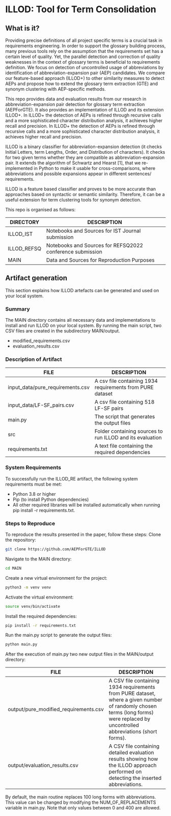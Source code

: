 # ILLOD: Tool for Term Consolidation

## What is it?
Providing precise definitions of all project specific terms is a crucial task in requirements engineering. In order to support the glossary building process, many previous tools rely on the assumption that the requirements set has a certain level of quality. Yet, the parallel detection and correction of quality weaknesses in the context of glossary terms is beneficial to requirements definition. We focus on detection of uncontrolled usage of abbreviations by identification of abbreviation-expansion pair (AEP) candidates. We compare our feature-based approach (ILLOD+) to other similarity measures to detect AEPs and propose how to extend the glossary term extraction (GTE) and synonym clustering with AEP-specific methods.

This repo provides data and evaluation results from our research in abbreviation-expansion pair detection for glossary term extraction (AEPForGTE). It also provides an implementation of ILLOD and its extension ILLOD+. In ILLOD+ the detection of AEPs is refined through recursive calls and a more sophisticated character distribution analysis, it achieves higher recall and precision. In ILLOD+ the detection of AEPs is refined through recursive calls and a more sophisticated character distribution analysis, it achieves higher recall and precision.

ILLOD is a binary classifier for abbreviation-expansion detection (it checks Initial Letters, term Lengths, Order, and Distribution of characters). It checks for two given terms whether they are compatible as abbreviation-expansion pair. It extends the algorithm of Schwartz and Hearst [1], that we re-implemented in Python to make it usable for cross-comparisons, where abbreviations and possible expansions appear in different sentences/ requirements.

ILLOD is a feature based classifier and proves to be more accurate than approaches based on syntactic or semantic similarity. Therefore, it can be a useful extension for term clustering tools for synonym detection.

This repo is organised as follows:

| DIRECTORY | DESCRIPTION |
| ------ | ------ |
| ILLOD_IST | Notebooks and Sources for IST Journal submission |
| ILLOD_REFSQ | Notebooks and Sources for REFSQ2022 conference submission |
| MAIN | Data and Sources for Reproduction Purposes |

## Artifact generation
This section explains how ILLOD artefacts can be generated and used on your local system.

### Summary
The MAIN directory contains all necessary data and implementations to install and run ILLOD on your local system.
By running the main script, two CSV files are created in the subdirectory MAIN/output.
- modified_requirements.csv
- evaluation_results.csv


### Description of Artifact

| FILE                    | DESCRIPTION                                               |
|-------------------------|-----------------------------------------------------------|
| input_data/pure_requirements.csv | A csv file containing 1934 requirements from PURE dataset |
| input_data/LF-SF_pairs.csv | A csv file containing 518 LF-SF pairs                     |
| main&#46;py             | The script that generates the output files                |
| src                     | Folder containing sources to run ILLOD and its evaluation |
| requirements.txt        | A text file containing the required dependencies          |

### System Requirements
To successfully run the ILLOD_RE artifact, the following system requirements must be met: 
- Python 3.8 or higher
- Pip (to install Python dependencies)
- All other required libraries will be installed automatically when running pip install -r requirements.txt.


### Steps to Reproduce
To reproduce the results presented in the paper, follow these steps:
Clone the repository:
```sh
git clone https://github.com/AEPForGTE/ILLOD
```
Navigate to the MAIN directory:
```sh
cd MAIN
```

Create a new virtual environment for the project:
```sh
python3 -m venv venv
```

Activate the virtual environment:
```sh
source venv/bin/activate
```

Install the required dependencies:
```sh
pip install -r requirements.txt
```

Run the main&#46;py script to generate the output files:
```sh
python main.py
```

After the execution of main&#46;py two new output files in the MAIN/output directory:

| FILE | DESCRIPTION |
| ------ | ------ |
| output/pure_modified_requirements.csv | A CSV file containing 1934 requirements from PURE dataset, where a given number of randomly chosen terms (long forms) were replaced by uncontrolled abbreviations (short forms).|
| output/evaluation_results.csv | A CSV file containing detailed evaluation results showing how the ILLOD approach performed on detecting the inserted abbreviations.|

By default, the main routine replaces 100 long forms with abbreviations. This value can be changed by modifying the NUM_OF_REPLACEMENTS variable in main&#46;py. Note that only values between 0 and 400 are allowed. 

